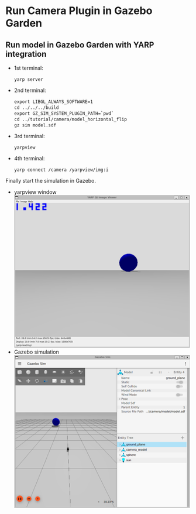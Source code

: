 # Run Camera Plugin in Gazebo Garden

## Run model in Gazebo Garden with YARP integration

- 1st terminal:
  ~~~
  yarp server
  ~~~
- 2nd terminal:
  ~~~
  export LIBGL_ALWAYS_SOFTWARE=1 
  cd ../../../build
  export GZ_SIM_SYSTEM_PLUGIN_PATH=`pwd`
  cd ../tutorial/camera/model_horizontal_flip
  gz sim model.sdf
  ~~~
- 3rd terminal:
  ~~~
  yarpview
  ~~~
- 4th terminal:
  ~~~
  yarp connect /camera /yarpview/img:i
  ~~~

Finally start the simulation in Gazebo.
- yarpview window
  ![yarpview window](imgs/yarpview_horizontal_flip.png "yarpview window")
- Gazebo simulation
  ![Gazebo simulation](imgs/simulation.png "Gazebo simulation")



